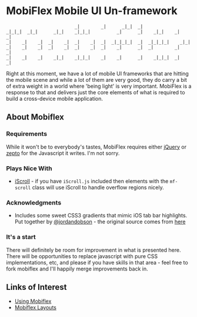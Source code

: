 # MobiFlex Mobile UI Un-framework

	                          _|        _|      _|_|  _|                    
	_|_|_|  _|_|      _|_|    _|_|_|          _|      _|    _|_|    _|    _|
	_|    _|    _|  _|    _|  _|    _|  _|  _|_|_|_|  _|  _|_|_|_|    _|_|    
	_|    _|    _|  _|    _|  _|    _|  _|    _|      _|  _|        _|    _|  
	_|    _|    _|    _|_|    _|_|_|    _|    _|      _|    _|_|_|  _|    _|

Right at this moment, we have a lot of mobile UI frameworks that are hitting the mobile scene and while a lot of them are very good, they do carry a bit of extra weight in a world where 'being light' is very important.  MobiFlex is a response to that and delivers just the core elements of what is required to build a cross-device mobile application.

## About Mobiflex

### Requirements

While it won't be to everybody's tastes, MobiFlex requires either [jQuery](http://jquery.com) or [zepto](https://github.com/madrobby/zepto) for the Javascript it writes.  I'm not sorry.

### Plays Nice With

- [iScroll](http://cubiq.org/iscroll) - if you have `iScroll.js` included then elements with the `mf-scroll` class will use iScroll to handle overflow regions nicely.

### Acknowledgments

- Includes some sweet CSS3 gradients that mimic iOS tab bar highlights. Put together by [@jordandobson](http://jordandobson.com/) - the original source comes from [here](http://jordandobson.com/webkit_tab_bar_gradients/)

### It's a start

There will definitely be room for improvement in what is presented here.  There will be opportunities to replace javascript with pure CSS implementations, etc, and please if you have skills in that area - feel free to fork mobiflex and I'll happily merge improvements back in. 

## Links of Interest

- [Using Mobiflex](http://sidelab.github.com/mobiflex/using.html)
- [Mobiflex Layouts](http://sidelab.github.com/mobiflex/layouts.html)

